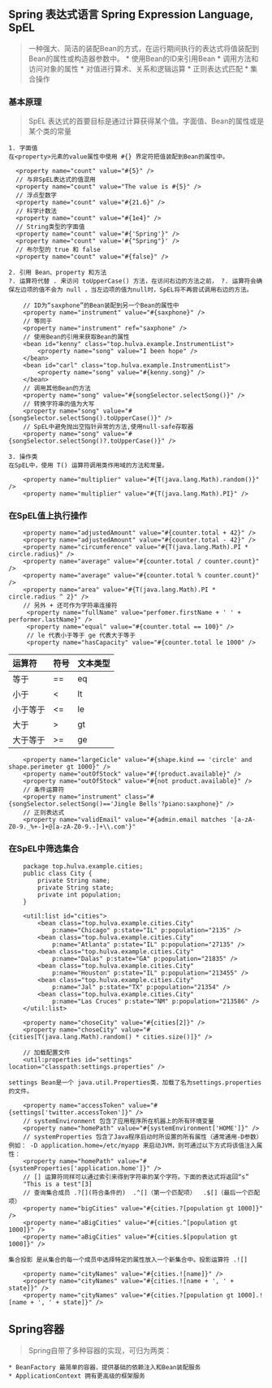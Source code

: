 ## Spring 表达式语言 Spring Expression Language, SpEL
> 一种强大、简洁的装配Bean的方式，在运行期间执行的表达式将值装配到Bean的属性或构造器参数中。
	* 使用Bean的ID来引用Bean
	* 调用方法和访问对象的属性
	* 对值进行算术、关系和逻辑运算
	* 正则表达式匹配
	* 集合操作

### 基本原理
> SpEL 表达式的首要目标是通过计算获得某个值。字面值、Bean的属性或是某个类的常量

	1. 字面值
	在<property>元素的value属性中使用 #{} 界定符把值装配到Bean的属性中。
```
  <property name="count" value="#{5}" />
  // 与非SpEL表达式的值混用
  <property name="count" value="The value is #{5}" />
  // 浮点型数字
  <property name="count" value="#{21.6}" />
  // 科学计数法
  <property name="count" value="#{1e4}" />
  // String类型的字面值
  <property name="count" value="#{'Spring'}" />
  <property name="count" value='#{"Spring"}' />
  // 布尔型的 true 和 false
  <property name="count" value="#{false}" />
```
	2. 引用 Bean、property 和方法
	?. 运算符代替 . 来访问 toUpperCase() 方法，在访问右边的方法之前， ?. 运算符会确保左边项的值不会为 null ，当左边项的值为null时，SpEL将不再尝试调用右边的方法。
```
	// ID为“saxphone”的Bean装配到另一个Bean的属性中
	<property name="instrument" value="#{saxphone}" />
	// 等同于
	<property name="instrument" ref="saxphone" />
	// 使用Bean的引用来获取Bean的属性
	<bean id="kenny" class="top.hulva.example.InstrumentList">
		<property name="song" value="I been hope" />
	</bean>
	<bean id="carl" class="top.hulva.example.InstrumentList">
		<property name="song" value="#{kenny.song}" />
	</bean>
	// 调用其他Bean的方法
	<property name="song" value="#{songSelector.selectSong()}" />
	// 转换字符串的值为大写
	<property name="song" value="#{songSelector.selectSong().toUpperCase()}" />
	// SpEL中避免抛出空指针异常的方法,使用null-safe存取器
	<property name="song" value="#{songSelector.selectSong()?.toUpperCase()}" />
```
	3. 操作类
	在SpEL中，使用 T() 运算符调用类作用域的方法和常量。
```
	<property name="multiplier" value="#{T(java.lang.Math).random()}" />
	<property name="multiplier" value="#{T(java.lang.Math).PI}" />
```

### 在SpEL值上执行操作
```
	<property name="adjustedAmount" value="#{counter.total + 42}" />
	<property name="adjustedAmount" value="#{counter.total - 42}" />
	<property name="circumference" value="#{T(java.lang.Math).PI * circle.radius}" />
	<property name="average" value="#{counter.total / counter.count}" />
	<property name="average" value="#{counter.total % counter.count}" />
	<property name="area" value="#{T(java.lang.Math).PI * circle.radius ^ 2}" />
	// 另外 + 还可作为字符串连接符
	 <property name="fullName" value="perfomer.firstName + ' ' + performer.lastName}" />
	 <property name="equal" value="#{counter.total == 100}" />
	 // le 代表小于等于 ge 代表大于等于
	 <property name="hasCapacity" value="#{counter.total le 1000" />
```
| 运算符  | 符号   | 文本类型 |
| :------| :-----| :-------|
| 等于    | ==    |	eq	   |
| 小于    | <     |	lt	   |
| 小于等于 | <=    |	le	  |
| 大于    | >     |	gt	   |
| 大于等于 | >=    |	ge	  |
```
	<property name="largeCicle" value="#{shape.kind == 'circle' and shape.perimeter gt 1000}" />
	<property name="outOfStock" value="#{!product.available}" />
	<property name="outOfStock" value="#{not product.available}" />
	// 条件运算符
	<property name="instrument" class="#{songSelector.selectSong()=='Jingle Bells'?piano:saxphone}" />
	// 正则表达式
	<property name="validEmail" value="#{admin.email matches '[a-zA-Z0-9._%+-]+@[a-zA-Z0-9.-]+\\.com'}"
```

### 在SpEL中筛选集合
```
	package top.hulva.example.cities;
	public class City {
		private String name;
		private String state;
		private int population;
	}
```
```
	<util:list id="cities">
		<bean class="top.hulva.example.cities.City"
			p:name="Chicago" p:state="IL" p:population="2135" />
		<bean class="top.hulva.example.cities.City"
			p:name="Atlanta" p:state="IL" p:population="27135" />
		<bean class="top.hulva.example.cities.City"
			p:name="Dalas" p:state="GA" p:population="21835" />
		<bean class="top.hulva.example.cities.City"
			p:name="Houston" p:state="IL" p:population="213455" />
		<bean class="top.hulva.example.cities.City"
			p:name="Jal" p:state="TX" p:population="21354" />
		<bean class="top.hulva.example.cities.City"
			p:name="Las Cruces" p:state="NM" p:population="213586" />
	</util:list>

	<property name="choseCity" value="#{cities[2]}" />
	<property name="choseCity" value="#{cities[T(java.lang.Math).random() * cities.size()]}" />
```
```
	// 加载配置文件
	<util:properties id="settings" location="classpath:settings.properties" />
```
	settings Bean是一个 java.util.Properties类，加载了名为settings.properties的文件。
```
	<property name="accessToken" value="#{settings['twitter.accessToken']}" />
	// systemEnvironment 包含了应用程序所在机器上的所有环境变量
	<property name="homePath" value="#{systemEnvironment['HOME']}" />
	// systemProperties 包含了Java程序启动时所设置的所有属性（通常通用-D参数）例如： -D application.home=/etc/myapp 来启动JVM，则可通过以下方式将该值注入属性：
	<property name="homePath" value="#{systemProperties['application.home']}" />
	// [] 运算符同样可以通过索引来得到字符串的某个字符。下面的表达式将返回“s”
	"This is a test"[3]
	// 查询集合成员 .?[](符合条件的)  .^[]（第一个匹配项）  .$[]（最后一个匹配项）
	<property name="bigCities" value="#{cities.?[population gt 1000]}" />
	<property name="aBigCities" value="#{cities.^[population gt 1000]}" />
	<property name="aBigCities" value="#{cities.$[population gt 1000]}" />

```
	集合投影 是从集合的每一个成员中选择特定的属性放入一个新集合中。投影运算符 .![]
```
	<property name="cityNames" value="#{cities.![name]}" />
	<property name="cityNames" value="#{cities.![name + ', ' + state]}" />
	<property name="cityNames" value="#{cities.?[population gt 1000].![name + ', ' + state]}" />
```

## Spring容器
> Spring自带了多种容器的实现，可归为两类：

	* BeanFactory 最简单的容器，提供基础的依赖注入和Bean装配服务
	* ApplicationContext 拥有更高级的框架服务
